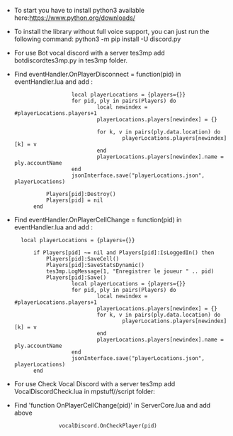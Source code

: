 * To start you have to install python3 available here:https://www.python.org/downloads/

* To install the library without full voice support, you can just run the following command:
python3 -m pip install -U discord.py

* For use Bot vocal discord with a server tes3mp add botdiscordtes3mp.py in tes3mp folder.

* Find eventHandler.OnPlayerDisconnect = function(pid) in eventHandler.lua and add :

                        local playerLocations = {players={}}
                        for pid, ply in pairs(Players) do
                                local newindex = #playerLocations.players+1
                                playerLocations.players[newindex] = {}

                                for k, v in pairs(ply.data.location) do
                                        playerLocations.players[newindex][k] = v
                                end
                                playerLocations.players[newindex].name = ply.accountName
                        end
                        jsonInterface.save("playerLocations.json", playerLocations)	

                Players[pid]:Destroy()
                Players[pid] = nil
            end

* Find eventHandler.OnPlayerCellChange = function(pid) in eventHandler.lua and add :

        local playerLocations = {players={}}

            if Players[pid] ~= nil and Players[pid]:IsLoggedIn() then
                Players[pid]:SaveCell()
                Players[pid]:SaveStatsDynamic()
                tes3mp.LogMessage(1, "Enregistrer le joueur " .. pid)
                Players[pid]:Save()
                        local playerLocations = {players={}}
                        for pid, ply in pairs(Players) do
                                local newindex = #playerLocations.players+1
                                playerLocations.players[newindex] = {}
                                for k, v in pairs(ply.data.location) do
                                        playerLocations.players[newindex][k] = v
                                end
                                playerLocations.players[newindex].name = ply.accountName
                        end
                        jsonInterface.save("playerLocations.json", playerLocations)
            end	

* For use Check Vocal Discord with a server tes3mp add VocalDiscordCheck.lua in mpstuff//script folder:

* Find 'function OnPlayerCellChange(pid)' in ServerCore.lua and add above

                	vocalDiscord.OnCheckPlayer(pid)	
